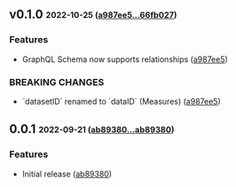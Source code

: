 ## **v0.1.0** <sub><sup>2022-10-25 ([a987ee5...66fb027](https://github.com/PHACDataHub/wastewater-graphql/compare/a987ee5...66fb027?diff=split))</sup></sub>

### Features
*  GraphQL Schema now supports relationships ([a987ee5](https://github.com/PHACDataHub/wastewater-graphql/commit/a987ee5))


### BREAKING CHANGES
*  \`datasetID\` renamed to \`dataID\` \(Measures\) ([a987ee5](https://github.com/PHACDataHub/wastewater-graphql/commit/a987ee5))

## **0.0.1** <sub><sup>2022-09-21 ([ab89380...ab89380](https://github.com/PHACDataHub/wastewater-graphql/compare/ab89380...ab89380?diff=split))</sup></sub>

### Features
*  Initial release ([ab89380](https://github.com/PHACDataHub/wastewater-graphql/commit/ab89380))


